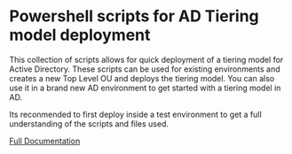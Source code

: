 # Powershell scripts for AD Tiering model deployment

This collection of scripts allows for quick deployment of a tiering model for Active Directory. These scripts can be used for existing environments and creates a new Top Level OU and deploys the tiering model. You can also use it in a brand new AD environment to get started with a tiering model in AD.

Its reconmended to first deploy inside a test environment to get a full understanding of the scripts and files used.

[Full Documentation](https://github.com/dantpro/___ad-tier-adm/blob/master/_active-directory-tiering-model-deployment-with-powershell.md)
